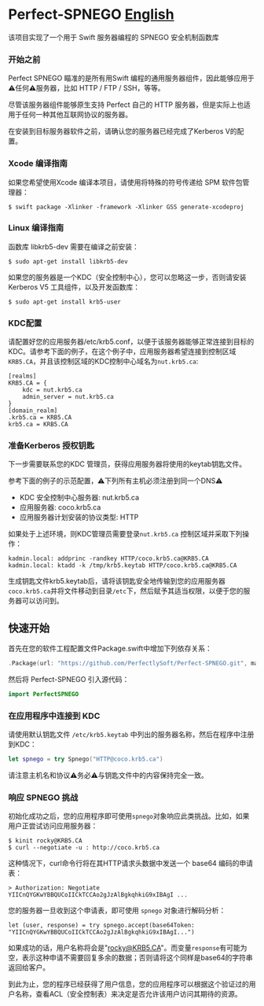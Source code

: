 # Perfect-SPNEGO [English](README.md)

该项目实现了一个用于 Swift 服务器编程的 SPNEGO 安全机制函数库

### 开始之前

Perfect SPNEGO 瞄准的是所有用Swift 编程的通用服务器组件，因此能够应用于⚠️任何⚠️服务器，比如 HTTP / FTP / SSH，等等。

尽管该服务器组件能够原生支持 Perfect 自己的 HTTP 服务器，但是实际上也适用于任何一种其他互联网协议的服务器。

在安装到目标服务器软件之前，请确认您的服务器已经完成了Kerberos V的配置。

### Xcode 编译指南

如果您希望使用Xcode 编译本项目，请使用将特殊的符号传递给 SPM 软件包管理器：

```
$ swift package -Xlinker -framework -Xlinker GSS generate-xcodeproj
```

### Linux 编译指南

函数库 libkrb5-dev 需要在编译之前安装：

```
$ sudo apt-get install libkrb5-dev
```

如果您的服务器是一个KDC（安全控制中心），您可以忽略这一步，否则请安装 Kerberos V5 工具组件，以及开发函数库：

```
$ sudo apt-get install krb5-user
```

### KDC配置

请配置好您的应用服务器/etc/krb5.conf，以便于该服务器能够正常连接到目标的KDC。请参考下面的例子，在这个例子中，应用服务器希望连接到控制区域`KRB5.CA`，并且该控制区域的KDC控制中心域名为`nut.krb5.ca`:

```
[realms]
KRB5.CA = {
	kdc = nut.krb5.ca
	admin_server = nut.krb5.ca
}
[domain_realm]
.krb5.ca = KRB5.CA
krb5.ca = KRB5.CA
```

### 准备Kerberos 授权钥匙

下一步需要联系您的KDC 管理员，获得应用服务器将使用的keytab钥匙文件。

参考下面的例子的示范配置，⚠️下列所有主机必须注册到同一个DNS⚠️

- KDC 安全控制中心服务器: nut.krb5.ca
- 应用服务器: coco.krb5.ca
- 应用服务器计划安装的协议类型: HTTP

如果处于上述环境，则KDC管理员需要登录`nut.krb5.ca` 控制区域并采取下列操作：

```
kadmin.local: addprinc -randkey HTTP/coco.krb5.ca@KRB5.CA
kadmin.local: ktadd -k /tmp/krb5.keytab HTTP/coco.krb5.ca@KRB5.CA
```

生成钥匙文件krb5.keytab后，请将该钥匙安全地传输到您的应用服务器`coco.krb5.ca`并将文件移动到目录`/etc`下，然后赋予其适当权限，以便于您的服务器可以访问到。

## 快速开始

首先在您的软件工程配置文件Package.swift中增加下列依存关系：

``` swift
.Package(url: "https://github.com/PerfectlySoft/Perfect-SPNEGO.git", majorVersion: 1)
```

然后将 Perfect-SPNEGO 引入源代码：

``` swift
import PerfectSPNEGO
```

### 在应用程序中连接到 KDC

请使用默认钥匙文件 `/etc/krb5.keytab` 中列出的服务器名称，然后在程序中注册到KDC：

``` swift
let spnego = try Spnego("HTTP@coco.krb5.ca")
```

请注意主机名和协议⚠️务必⚠️与钥匙文件中的内容保持完全一致。

### 响应 SPNEGO 挑战

初始化成功之后，您的应用程序即可使用`spnego`对象响应此类挑战。比如，如果用户正尝试访问应用服务器：

```
$ kinit rocky@KRB5.CA
$ curl --negotiate -u : http://coco.krb5.ca
```

这种情况下，curl命令行将在其HTTP请求头数据中发送一个 base64 编码的申请表：

```
> Authorization: Negotiate YIICnQYGKwYBBQUCoIICkTCCAo2gJzAlBgkqhkiG9xIBAgI ...
```

您的服务器一旦收到这个申请表，即可使用 `spnego` 对象进行解码分析：
```
let (user, response) = try spnego.accept(base64Token: "YIICnQYGKwYBBQUCoIICkTCCAo2gJzAlBgkqhkiG9xIBAgI...")
```

如果成功的话，用户名称将会是"rocky@KRB5.CA"。而变量`response`有可能为空，表示这种申请不需要回复多余的数据；否则请将这个同样是base64的字符串返回给客户。

到此为止，您的程序已经获得了用户信息，您的应用程序可以根据这个验证过的用户名称，查看ACL（安全控制表）来决定是否允许该用户访问其期待的资源。
